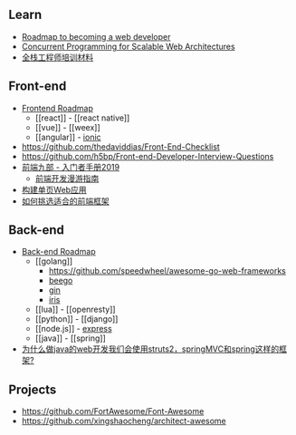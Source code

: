 ## Learn
- [Roadmap to becoming a web developer](https://github.com/kamranahmedse/developer-roadmap)
- [Concurrent Programming for Scalable Web Architectures](http://berb.github.io/diploma-thesis/original/)
- [全栈工程师培训材料](https://github.com/ruanyf/jstraining)


## Front-end
- [Frontend Roadmap](https://github.com/kamranahmedse/developer-roadmap#frontend-roadmap)
  - [[react]] - [[react native]]
  - [[vue]] - [[weex]]
  - [[angular]] - [ionic](https://ionicframework.com/)
- https://github.com/thedaviddias/Front-End-Checklist
- https://github.com/h5bp/Front-end-Developer-Interview-Questions
- [前端九部 - 入门者手册2019](https://www.yuque.com/fe9/basic)
  - [前端开发漫游指南](https://github.com/zenany/zenany.github.io/blob/master/_posts/about_frontend.md)
- [构建单页Web应用](https://github.com/xufei/blog/issues/5)
- [如何挑选适合的前端框架](https://github.com/RubyLouvre/agate/issues/8#issuecomment-99820791)


## Back-end
- [Back-end Roadmap](https://github.com/kamranahmedse/developer-roadmap#back-end-roadmap)
  - [[golang]]
    - https://github.com/speedwheel/awesome-go-web-frameworks
    - [beego](https://github.com/astaxie/beego)
    - [gin](https://github.com/gin-gonic/gin)
    - [iris](https://github.com/kataras/iris)
  - [[lua]] - [[openresty]]
  - [[python]] - [[django]]
  - [[node.js]] - [express](https://github.com/expressjs/express)
  - [[java]] - [[spring]]
- [为什么做java的web开发我们会使用struts2，springMVC和spring这样的框架?](https://github.com/RubyLouvre/agate/issues/8)


## Projects 
- https://github.com/FortAwesome/Font-Awesome
- https://github.com/xingshaocheng/architect-awesome
